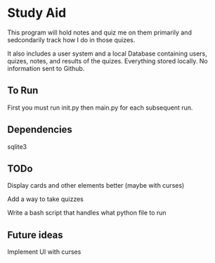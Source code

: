 # Study Aid

This program will hold notes and quiz me on them primarily and sedcondarily track how I do in those quizes. 

It also includes a user system and a local Database containing users, quizes, notes, and results of the quizes. Everything stored locally. No information sent to Github.

## To Run
First you must run init.py then main.py for each subsequent run. 

## Dependencies
sqlite3

## TODo
Display cards and other elements better (maybe with curses)

Add a way to take quizzes

Write a bash script that handles what python file to run

## Future ideas

Implement UI with curses